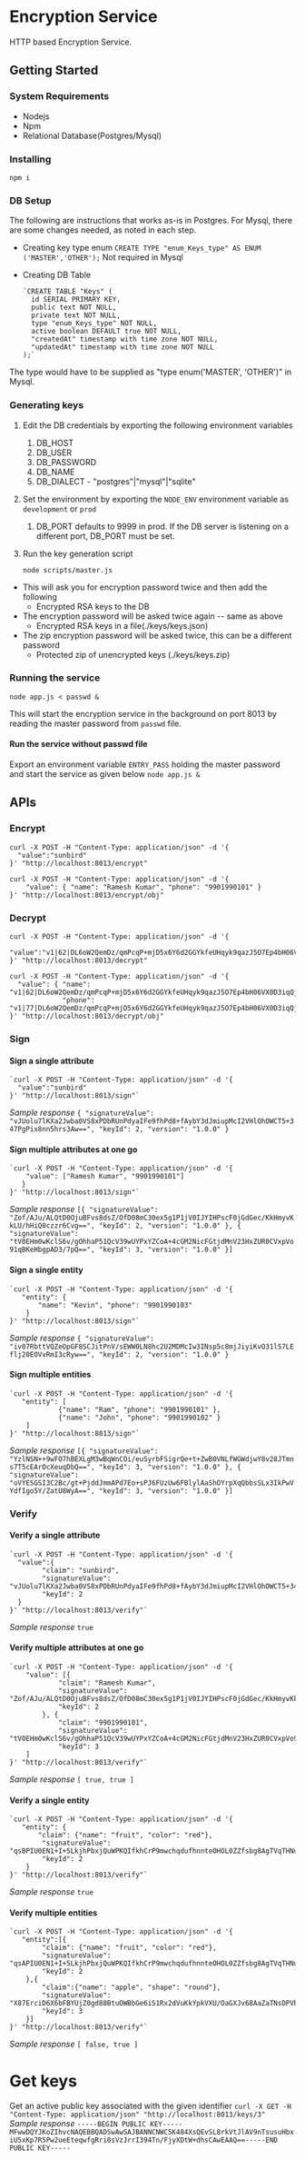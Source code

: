 # Encryption Service
HTTP based Encryption Service.

## Getting Started

### System Requirements

* Nodejs
* Npm
* Relational Database(Postgres/Mysql)

### Installing

`npm i`

### DB Setup
The following are instructions that works as-is in Postgres. For Mysql, there are some
changes needed, as noted in each step.

* Creating key type enum
    `CREATE TYPE "enum_Keys_type" AS ENUM ('MASTER','OTHER');`
Not required in Mysql

* Creating DB Table

      `CREATE TABLE "Keys" (
        id SERIAL PRIMARY KEY,
        public text NOT NULL,
        private text NOT NULL,
        type "enum_Keys_type" NOT NULL,
        active boolean DEFAULT true NOT NULL,
        "createdAt" timestamp with time zone NOT NULL,
        "updatedAt" timestamp with time zone NOT NULL
      );`
The type would have to be supplied as "type enum('MASTER', 'OTHER')" in Mysql.

### Generating keys

1. Edit the DB credentials by exporting the following environment variables
    1. DB_HOST
    1. DB_USER
    1. DB_PASSWORD
    1. DB_NAME
    1. DB_DIALECT - "postgres"|"mysql"|"sqlite"
1. Set the environment by exporting the `NODE_ENV` environment variable as `development` or `prod`
    1. DB_PORT defaults to 9999 in prod. If the DB server is listening on a different port, DB_PORT must be set.
1. Run the key generation script

      `node scripts/master.js`
 * This will ask you for encryption password twice and then add the following
     * Encrypted RSA keys to the DB
 * The encryption password will be asked twice again -- same as above
     * Encrypted RSA keys in a file(./keys/keys.json)
 * The zip encryption password will be asked twice, this can be a different password
     * Protected zip of unencrypted keys (./keys/keys.zip)


### Running the service

    node app.js < passwd &

 This will start the encryption service in the background on port 8013 by reading the master password from `passwd` file.

#### Run the service without passwd file
Export an environment variable `ENTRY_PASS` holding the master password and start the service as given below
    `node app.js &`

## APIs
### Encrypt
    curl -X POST -H "Content-Type: application/json" -d '{
      "value":"sunbird"
    }' "http://localhost:8013/encrypt"
    
    curl -X POST -H "Content-Type: application/json" -d '{
        "value": { "name": "Ramesh Kumar", "phone": "9901990101" }
    }' "http://localhost:8013/encrypt/obj"

### Decrypt

    curl -X POST -H "Content-Type: application/json" -d '{
      "value":"v1|62|DL6oW2QemDz/qmPcqP+mjD5x6Y6d2GGYkfeUHqyk9qazJ5O7Ep4bH06VX0D3iqQjckESFMXlE9nBDcy93JFVNw=="
    }' "http://localhost:8013/decrypt"

    curl -X POST -H "Content-Type: application/json" -d '{
      "value": { "name": "v1|62|DL6oW2QemDz/qmPcqP+mjD5x6Y6d2GGYkfeUHqyk9qazJ5O7Ep4bH06VX0D3iqQjckESFMXlE9nBDcy93JFVNw==",
                 "phone": "v1|77|DL6oW2QemDz/qmPcqP+mjD5x6Y6d2GGYkfeUHqyk9qazJ5O7Ep4bH06VX0D3iqQjckESFMXlE9nBDcy93JFVNw=="}
    }' "http://localhost:8013/decrypt/obj"
 
### Sign
#### Sign a single attribute
    `curl -X POST -H "Content-Type: application/json" -d '{
      "value":"sunbird"
    }' "http://localhost:8013/sign"`
*Sample response*
    `{
        "signatureValue": "vJUolu7lKXa2Jwba0VS8xPDbRUnPdyaIFe9fhPd8+fAybY3dJmiupMcI2VHlOhOWCT5+347PgPix8nn5hrs3Aw==",
        "keyId": 2,
        "version": "1.0.0"
    }
    `
    
#### Sign multiple attributes at one go
    `curl -X POST -H "Content-Type: application/json" -d '{
        "value": ["Ramesh Kumar", "9901990101"]
       }
    }' "http://localhost:8013/sign"`
*Sample response*
    `[{
        "signatureValue": "Zof/AJu/ALQtD0OjuBFvs8dsZ/OfD08mC30ex5g1P1jV0IJYIHPscF0jGdGec/KkHmyvKkLU/hHiQ0czzr6Cvg==",
        "keyId": 2,
        "version": "1.0.0"
    },
    {
        "signatureValue": "tV0EHm0wKclS6v/gOhhaP51QcV39wUYPxYZCoA+4cGM2NicFGtjdMnV23HxZUR0CVxpVo91qBKeHbgpAD3/7pQ==",
        "keyId": 3,
        "version": "1.0.0"
    }]`

#### Sign a single entity
    `curl -X POST -H "Content-Type: application/json" -d '{
       "entity": {
           "name": "Kevin", "phone": "9901990103" 
        } 
    }' "http://localhost:8013/sign"`
*Sample response*
    `{
        "signatureValue": "iv07RbttVQZeOpGF8SCJitPnV/sEWW0LN8hc2U2MDMcIw3INsp5c8mjJiyiKvO31lS7LEflj20EOVvRmI3cRyw==",
        "keyId": 2,
        "version": "1.0.0"
    }`

#### Sign multiple entities
    `curl -X POST -H "Content-Type: application/json" -d '{
       "entity": [  
                {"name": "Ram", "phone": "9901990101" }, 
                {"name": "John", "phone": "9901990102" }
        ]
    }' "http://localhost:8013/sign"`
*Sample response*
    `[{
        "signatureValue": "YzlNSN++9wFO7hBEXLgM3wBqWnCOi/euSyrbFSigrQe+t+ZwB0VNLfWGWdjwY8v28JTmns7T5cEArOcXeuqDbQ==",
        "keyId": 3,
        "version": "1.0.0"
    },
    {
        "signatureValue": "oVYESGSI3C2Bc/gt+PjddJmmAPd7Eo+sPJ6FUzUw6FBlylAaShOYrpXqQbbsSLx3IkPwVYdfIgo5Y/ZatU8WyA==",
        "keyId": 3,
        "version": "1.0.0"
    }]`

### Verify
#### Verify a single attribute
    `curl -X POST -H "Content-Type: application/json" -d '{
      "value":{ 
            "claim": "sunbird",
            "signatureValue": "vJUolu7lKXa2Jwba0VS8xPDbRUnPdyaIFe9fhPd8+fAybY3dJmiupMcI2VHlOhOWCT5+347PgPix8nn5hrs3Aw==",
            "keyId": 2
      }
    }' "http://localhost:8013/verify"` 
*Sample response*
    `true`
    
    
#### Verify multiple attributes at one go
    `curl -X POST -H "Content-Type: application/json" -d '{
        "value": [{
                "claim": "Ramesh Kumar",
                "signatureValue": "Zof/AJu/ALQtD0OjuBFvs8dsZ/OfD08mC30ex5g1P1jV0IJYIHPscF0jGdGec/KkHmyvKkLU/hHiQ0czzr6Cvg==",
                "keyId": 2
            }, {
                "claim": "9901990101",
                "signatureValue": "tV0EHm0wKclS6v/gOhhaP51QcV39wUYPxYZCoA+4cGM2NicFGtjdMnV23HxZUR0CVxpVo91qBKeHbgpAD3/7pQ==",
                "keyId": 3
        ]
    }' "http://localhost:8013/verify"` 
*Sample response*
    `[
        true,
        true
    ]`

#### Verify a single entity
    `curl -X POST -H "Content-Type: application/json" -d '{
       "entity": {
           "claim": {"name": "fruit", "color": "red"},
	        "signatureValue": "qsBPIU0EN1+I+5LkjhPbxjQuWPKQIfkhCrP9mwchqdufhnnteOHOL0ZZfsbg8AgTVqTHNuvY7RYMfN2+d0wtvw==",
            "keyId": 2
        } 
    }' "http://localhost:8013/verify"` 
*Sample response*
    `true`

#### Verify multiple entities
    `curl -X POST -H "Content-Type: application/json" -d '{
       "entity":[{
	        "claim": {"name": "fruit", "color": "red"},
	        "signatureValue": "qsAPIU0EN1+I+5LkjhPbxjQuWPKQIfkhCrP9mwchqdufhnnteOHOL0ZZfsbg8AgTVqTHNuvY7RYMfN2+d0wtvw==",
            "keyId": 2
        },{
	        "claim":{"name": "apple", "shape": "round"},
	        "signatureValue": "X87ErciD6X6bFBYUjZ0gd88BtuOWBbGe6iS1Rx2dVuKkYpkVXU/OaGXJv68AaZaTNsDPVbKVbBQx5t6oLlq+Uw==",
            "keyId": 3
        }]
    }' "http://localhost:8013/verify"`
*Sample response*
    `[
        false,
        true
    ]`

# Get keys
Get an active public key associated with the given identifier
     `curl -X GET -H "Content-Type: application/json" "http://localhost:8013/keys/3"`
*Sample response*
    `-----BEGIN PUBLIC KEY-----MFwwDQYJKoZIhvcNAQEBBQADSwAwSAJBANNCNWC5K484XsQEvSL8rkVtJlAV9nTsusuHbxiU5xKp7R5Pw2ueEteqwfgRri0sVzJrrI394Tn/FjyXDtW+dhsCAwEAAQ==-----END PUBLIC KEY-----
    `
